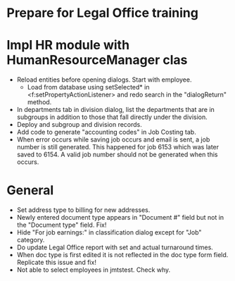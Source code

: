 # Prepare for Legal Office training

# Impl HR module with HumanResourceManager clas
- Reload entities before opening dialogs. Start with employee.
  * Load from database using setSelected* in <f:setPropertyActionListener>
    and redo search in the "dialogReturn" method.
- In departments tab in division dialog, list the departments that are in subgroups
  in addition to those that fall directly under the division.
- Deploy and subgroup and division records.
- Add code to generate "accounting codes" in Job Costing tab.
- When error occurs while saving job occurs and email is sent, a job number is 
still generated. This happened for job 6153 which was later saved to 6154. 
A valid job number should not be generated when this occurs.

# General
- Set address type to billing for new addresses.
- Newly entered document type appears in "Document #" field but not in the
"Document type" field. Fix!
- Hide "For job earnings:" in classification dialog except for "Job" category. 	
- Do update Legal Office report with set and actual turnaround times.
- When doc type is first edited it is not reflected in the doc type form field.
  Replicate this issue and fix!
- Not able to select employees in jmtstest. Check why.
